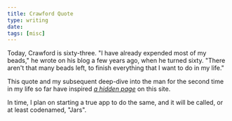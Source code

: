 ```yaml
---
title: Crawford Quote
type: writing
date:
tags: [misc]
---
```


Today, Crawford is sixty-three. "I have already expended most of my beads," he wrote on his blog a few years ago, when he turned sixty. "There aren't that many beads left, to finish everything that I want to do in my life."

This quote and my subsequent deep-dive into the man for the second time in my life so far have inspired _[a hidden page](/life)_ on this site.

In time, I plan on starting a true app to do the same, and it will be called, or at least codenamed, "Jars".
